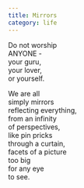 ```yaml
---
title: Mirrors
category: life
---
```

Do not worship   
ANYONE -  
your guru,  
your lover,  
or yourself.

We are all   
simply mirrors  
reflecting everything,  
from an infinity   
of perspectives,  
like pin pricks   
through a curtain,  
facets of a picture  
too big   
for any eye  
to see.

